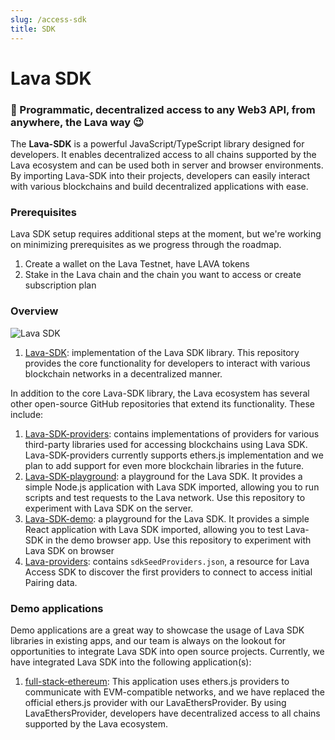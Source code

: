 ```yaml
---
slug: /access-sdk
title: SDK
---
```


# Lava SDK

### 🌋 Programmatic, decentralized access to any Web3 API, from anywhere, the Lava way 😉

The **Lava-SDK** is a powerful JavaScript/TypeScript library designed for developers. It enables decentralized access to all chains supported by the Lava ecosystem and can be used both in server and browser environments. By importing Lava-SDK into their projects, developers can easily interact with various blockchains and build decentralized applications with ease.

### Prerequisites

Lava SDK setup requires additional steps at the moment, but we're working on minimizing prerequisites as we progress through the roadmap.

1. Create a wallet on the Lava Testnet, have LAVA tokens
2. Stake in the Lava chain and the chain you want to access or create subscription plan

### Overview

![Lava SDK](/img/lava-sdk.png)

1. [Lava-SDK](https://github.com/lavanet/lava-sdk): implementation of the Lava SDK library. This repository provides the core functionality for developers to interact with various blockchain networks in a decentralized manner.

In addition to the core Lava-SDK library, the Lava ecosystem has several other open-source GitHub repositories that extend its functionality. These include:

1. [Lava-SDK-providers](https://github.com/lavanet/lava-sdk-providers/tree/feature/implement_ethersjs_provider): contains implementations of providers for various third-party libraries used for accessing blockchains using Lava SDK. Lava-SDK-providers currently supports ethers.js implementation and we plan to add support for even more blockchain libraries in the future.
2. [Lava-SDK-playground](https://github.com/lavanet/lava-sdk-playground): a playground for the Lava SDK. It provides a simple Node.js application with Lava SDK imported, allowing you to run scripts and test requests to the Lava network. Use this repository to experiment with Lava SDK on the server.
3. [Lava-SDK-demo](https://github.com/lavanet/lava_sdk_demo): a playground for the Lava SDK. It provides a simple React application with Lava SDK imported, allowing you to test Lava-SDK in the demo browser app. Use this repository to experiment with Lava SDK on browser
4. [Lava-providers](https://github.com/lavanet/lava-providers): contains `sdkSeedProviders.json`, a resource for Lava Access SDK to discover the first providers to connect to access initial Pairing data.

### Demo applications

Demo applications are a great way to showcase the usage of Lava SDK libraries in existing apps, and our team is always on the lookout for opportunities to integrate Lava SDK into open source projects. Currently, we have integrated Lava SDK into the following application(s):

1. [full-stack-ethereum](https://github.com/lavanet/full-stack-ethereum):
   This application uses ethers.js providers to communicate with EVM-compatible networks, and we have replaced the official ethers.js provider with our LavaEthersProvider. By using LavaEthersProvider, developers have decentralized access to all chains supported by the Lava ecosystem.
